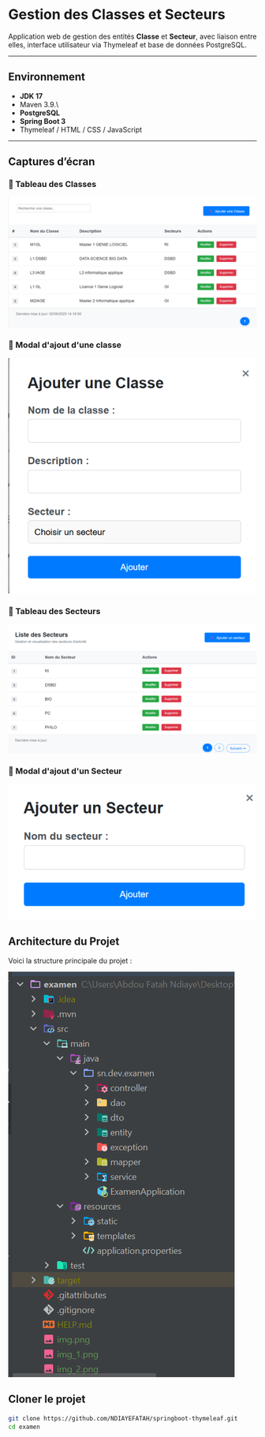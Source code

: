 # Gestion des Classes et Secteurs

Application web de gestion des entités **Classe** et **Secteur**, avec liaison entre elles, interface utilisateur via Thymeleaf et base de données PostgreSQL.

---

## Environnement

- **JDK 17**
- Maven 3.9.\
- **PostgreSQL**
- **Spring Boot 3**
- Thymeleaf / HTML / CSS / JavaScript

---

## Captures d’écran
### 🔹 Tableau des Classes
![img.png](img.png)

### 🔹 Modal d'ajout d'une classe
![img_1.png](img_1.png)

### 🔹 Tableau des Secteurs
![img_2.png](img_2.png)

### 🔹 Modal d'ajout d'un Secteur
![img_3.png](img_3.png)

## Architecture du Projet

Voici la structure principale du projet :

![img_4.png](img_4.png)

## Cloner le projet
```bash
git clone https://github.com/NDIAYEFATAH/springboot-thymeleaf.git
cd examen 
```


